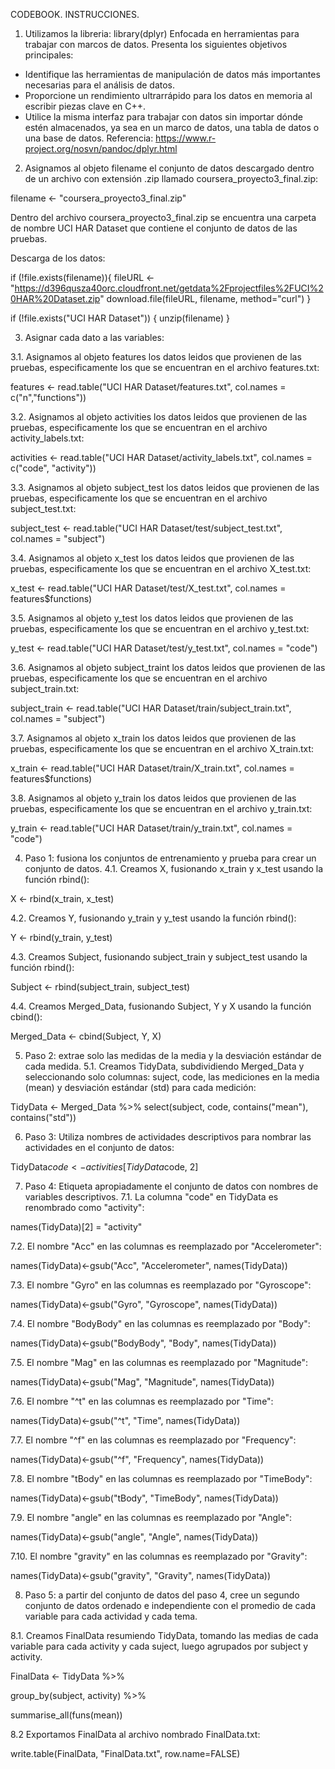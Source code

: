 CODEBOOK.
INSTRUCCIONES.

1. Utilizamos la libreria: library(dplyr)
Enfocada en herramientas para trabajar con marcos de datos. Presenta los siguientes objetivos principales:
- Identifique las herramientas de manipulación de datos más importantes necesarias para el análisis de datos.
- Proporcione un rendimiento ultrarrápido para los datos en memoria al escribir piezas clave en C++.
- Utilice la misma interfaz para trabajar con datos sin importar dónde estén almacenados, ya sea en un marco de datos, una tabla de datos o una base de datos.
Referencia: https://www.r-project.org/nosvn/pandoc/dplyr.html

2. Asignamos al objeto filename el conjunto de datos descargado dentro de un archivo con extensión .zip llamado coursera_proyecto3_final.zip:

filename <- "coursera_proyecto3_final.zip"

Dentro del archivo coursera_proyecto3_final.zip se encuentra una carpeta de nombre UCI HAR Dataset que contiene el conjunto de datos de las pruebas.

Descarga de los datos:

if (!file.exists(filename)){
  fileURL <- "https://d396qusza40orc.cloudfront.net/getdata%2Fprojectfiles%2FUCI%20HAR%20Dataset.zip"
  download.file(fileURL, filename, method="curl")
}

if (!file.exists("UCI HAR Dataset")) { 
  unzip(filename) 
}

3. Asignar cada dato a las variables:

3.1. Asignamos al objeto features los datos leidos que provienen de las pruebas, especificamente los que se encuentran en el archivo features.txt:

features <- read.table("UCI HAR Dataset/features.txt", col.names = c("n","functions"))

3.2. Asignamos al objeto activities los datos leidos que provienen de las pruebas, especificamente los que se encuentran en el archivo activity_labels.txt:

activities <- read.table("UCI HAR Dataset/activity_labels.txt", col.names = c("code", "activity"))

3.3. Asignamos al objeto subject_test los datos leidos que provienen de las pruebas, especificamente los que se encuentran en el archivo subject_test.txt:

subject_test <- read.table("UCI HAR Dataset/test/subject_test.txt", col.names = "subject")

3.4. Asignamos al objeto x_test los datos leidos que provienen de las pruebas, especificamente los que se encuentran en el archivo X_test.txt:

x_test <- read.table("UCI HAR Dataset/test/X_test.txt", col.names = features$functions)

3.5. Asignamos al objeto y_test los datos leidos que provienen de las pruebas, especificamente los que se encuentran en el archivo y_test.txt:

y_test <- read.table("UCI HAR Dataset/test/y_test.txt", col.names = "code")

3.6. Asignamos al objeto subject_traint los datos leidos que provienen de las pruebas, especificamente los que se encuentran en el archivo subject_train.txt:

subject_train <- read.table("UCI HAR Dataset/train/subject_train.txt", col.names = "subject")

3.7. Asignamos al objeto x_train los datos leidos que provienen de las pruebas, especificamente los que se encuentran en el archivo X_train.txt:

x_train <- read.table("UCI HAR Dataset/train/X_train.txt", col.names = features$functions)

3.8. Asignamos al objeto y_train los datos leidos que provienen de las pruebas, especificamente los que se encuentran en el archivo y_train.txt:

y_train <- read.table("UCI HAR Dataset/train/y_train.txt", col.names = "code")


4. Paso 1: fusiona los conjuntos de entrenamiento y prueba para crear un conjunto de datos.
4.1. Creamos X, fusionando x_train y x_test usando la función rbind():

X <- rbind(x_train, x_test)

4.2. Creamos Y, fusionando y_train y y_test usando la función rbind():

Y <- rbind(y_train, y_test)

4.3. Creamos Subject, fusionando subject_train y subject_test usando la función rbind():

Subject <- rbind(subject_train, subject_test)

4.4. Creamos Merged_Data, fusionando Subject, Y y X usando la función cbind():

Merged_Data <- cbind(Subject, Y, X)

5. Paso 2: extrae solo las medidas de la media y la desviación estándar de cada medida.
5.1. Creamos TidyData, subdividiendo Merged_Data y seleccionando solo columnas: suject, code, las mediciones en la media (mean) y desviación estándar (std) para cada medición: 

TidyData <- Merged_Data %>% select(subject, code, contains("mean"), contains("std"))


6. Paso 3: Utiliza nombres de actividades descriptivos para nombrar las actividades en el conjunto de datos:

TidyData$code <- activities[TidyData$code, 2]

7. Paso 4: Etiqueta apropiadamente el conjunto de datos con nombres de variables descriptivos.
7.1. La columna "code" en TidyData es renombrado como "activity":

names(TidyData)[2] = "activity"

7.2. El nombre "Acc" en las columnas es reemplazado por "Accelerometer":

names(TidyData)<-gsub("Acc", "Accelerometer", names(TidyData))

7.3. El nombre "Gyro" en las columnas es reemplazado por "Gyroscope":

names(TidyData)<-gsub("Gyro", "Gyroscope", names(TidyData))

7.4. El nombre "BodyBody" en las columnas es reemplazado por "Body":

names(TidyData)<-gsub("BodyBody", "Body", names(TidyData))

7.5. El nombre "Mag" en las columnas es reemplazado por "Magnitude":

names(TidyData)<-gsub("Mag", "Magnitude", names(TidyData))

7.6. El nombre "^t" en las columnas es reemplazado por "Time":

names(TidyData)<-gsub("^t", "Time", names(TidyData))

7.7. El nombre "^f" en las columnas es reemplazado por "Frequency":

names(TidyData)<-gsub("^f", "Frequency", names(TidyData))

7.8. El nombre "tBody" en las columnas es reemplazado por "TimeBody":

names(TidyData)<-gsub("tBody", "TimeBody", names(TidyData))

7.9. El nombre "angle" en las columnas es reemplazado por "Angle":

names(TidyData)<-gsub("angle", "Angle", names(TidyData))

7.10. El nombre "gravity" en las columnas es reemplazado por "Gravity":

names(TidyData)<-gsub("gravity", "Gravity", names(TidyData))


8. Paso 5: a partir del conjunto de datos del paso 4, cree un segundo conjunto de datos ordenado e independiente con el promedio de cada variable para cada actividad y cada tema.

8.1. Creamos FinalData resumiendo TidyData, tomando las medias de cada variable para cada activity y cada suject, luego agrupados por subject y activity.

FinalData <- TidyData %>%

group_by(subject, activity) %>%

summarise_all(funs(mean))

8.2 Exportamos FinalData al archivo nombrado FinalData.txt:

write.table(FinalData, "FinalData.txt", row.name=FALSE)
